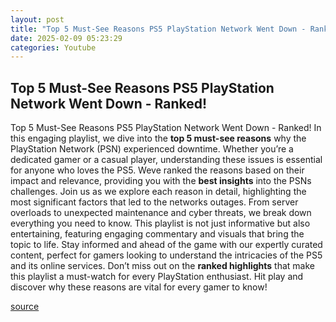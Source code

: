 ```yaml
---
layout: post
title: "Top 5 Must-See Reasons PS5 PlayStation Network Went Down - Ranked!"
date: 2025-02-09 05:23:29
categories: Youtube
---
```


## Top 5 Must-See Reasons PS5 PlayStation Network Went Down - Ranked!

Top 5 Must-See Reasons PS5 PlayStation Network Went Down - Ranked!
In this engaging playlist, we dive into the **top 5 must-see reasons** why the PlayStation Network (PSN) experienced downtime. Whether you’re a dedicated gamer or a casual player, understanding these issues is essential for anyone who loves the PS5. Weve ranked the reasons based on their impact and relevance, providing you with the **best insights** into the PSNs challenges.
Join us as we explore each reason in detail, highlighting the most significant factors that led to the networks outages. From server overloads to unexpected maintenance and cyber threats, we break down everything you need to know. This playlist is not just informative but also entertaining, featuring engaging commentary and visuals that bring the topic to life.
Stay informed and ahead of the game with our expertly curated content, perfect for gamers looking to understand the intricacies of the PS5 and its online services. Don’t miss out on the **ranked highlights** that make this playlist a must-watch for every PlayStation enthusiast. Hit play and discover why these reasons are vital for every gamer to know!

[source](https://www.youtube.com/playlist?list=PLLkzyMGsB0K2mWGV2LBVa3HAMHB9gF5_P)